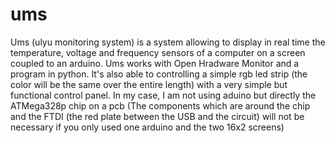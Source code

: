 # ums
Ums (ulyu monitoring system) is a system allowing to display in real time the temperature, voltage and frequency sensors of a computer on a screen coupled to an arduino. 
Ums works with Open Hradware Monitor and a program in python. It's also able to controlling a simple rgb led strip (the color will be the same over the entire length) with a very simple but functional control panel. 
In my case, I am not using aduino but directly the ATMega328p chip on a pcb (The components which are around the chip and the FTDI (the red plate between the USB and the circuit) will not be necessary if you only used one arduino and the two 16x2 screens)
